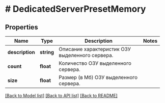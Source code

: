 # # DedicatedServerPresetMemory

## Properties

Name | Type | Description | Notes
------------ | ------------- | ------------- | -------------
**description** | **string** | Описание характеристик ОЗУ выделенного сервера. |
**count** | **float** | Количество ОЗУ выделенного сервера. |
**size** | **float** | Размер (в Мб) ОЗУ выделенного сервера. |

[[Back to Model list]](../../README.md#models) [[Back to API list]](../../README.md#endpoints) [[Back to README]](../../README.md)
